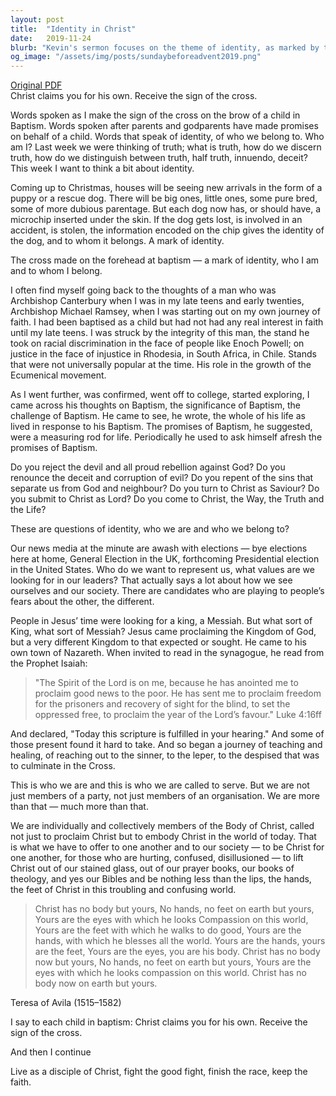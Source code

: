 ```yaml
---
layout: post
title:  "Identity in Christ"
date:   2019-11-24
blurb: "Kevin's sermon focuses on the theme of identity, as marked by the sign of the cross in baptism, and how it shapes our lives and responsibilities. He draws parallels between the identity given to us through Christ and the identity markers in our world, such as a dog's microchip. Kevin emphasizes the importance of embodying Christ in the world, serving others, and being Christ's hands, feet, and eyes on Earth, as inspired by Teresa of Avila."
og_image: "/assets/img/posts/sundaybeforeadvent2019.png"
---
```

[Original PDF](/assets/pdf/sundaybeforeadvent2019.pdf)    
Christ claims you for his own.
Receive the sign of the cross.

Words spoken as I make the sign of the cross on the brow of a child in Baptism. Words spoken after parents and godparents have made promises on behalf of a child. Words that speak of identity, of who we belong to. Who am I? Last week we were thinking of truth; what is truth, how do we discern truth, how do we distinguish between truth, half truth, innuendo, deceit? This week I want to think a bit about identity.

Coming up to Christmas, houses will be seeing new arrivals in the form of a puppy or a rescue dog. There will be big ones, little ones, some pure bred, some of more dubious parentage. But each dog now has, or should have, a microchip inserted under the skin. If the dog gets lost, is involved in an accident, is stolen, the information encoded on the chip gives the identity of the dog, and to whom it belongs. A mark of identity.

The cross made on the forehead at baptism — a mark of identity, who I am and to whom I belong.

I often find myself going back to the thoughts of a man who was Archbishop Canterbury when I was in my late teens and early twenties, Archbishop Michael Ramsey, when I was starting out on my own journey of faith. I had been baptised as a child but had not had any real interest in faith until my late teens. I was struck by the integrity of this man, the stand he took on racial discrimination in the face of people like Enoch Powell; on justice in the face of injustice in Rhodesia, in South Africa, in Chile. Stands that were not universally popular at the time. His role in the growth of the Ecumenical movement.

As I went further, was confirmed, went off to college, started exploring, I came across his thoughts on Baptism, the significance of Baptism, the challenge of Baptism. He came to see, he wrote, the whole of his life as lived in response to his Baptism. The promises of Baptism, he suggested, were a measuring rod for life. Periodically he used to ask himself afresh the promises of Baptism.

Do you reject the devil and all proud rebellion against God?
Do you renounce the deceit and corruption of evil?
Do you repent of the sins that separate us from God and neighbour?
Do you turn to Christ as Saviour?
Do you submit to Christ as Lord?
Do you come to Christ, the Way, the Truth and the Life?

These are questions of identity, who we are and who we belong to?

Our news media at the minute are awash with elections — bye elections here at home, General Election in the UK, forthcoming Presidential election in the United States. Who do we want to represent us, what values are we looking for in our leaders? That actually says a lot about how we see ourselves and our society. There are candidates who are playing to people’s fears about the other, the different.

People in Jesus’ time were looking for a king, a Messiah. But what sort of King, what sort of Messiah? Jesus came proclaiming the Kingdom of God, but a very different Kingdom to that expected or sought. He came to his own town of Nazareth. When invited to read in the synagogue, he read from the Prophet Isaiah:

> "The Spirit of the Lord is on me, because he has anointed me to proclaim good news to the poor. He has sent me to proclaim freedom for the prisoners and recovery of sight for the blind, to set the oppressed free, to proclaim the year of the Lord’s favour." Luke 4:16ff

And declared, "Today this scripture is fulfilled in your hearing." And some of those present found it hard to take. And so began a journey of teaching and healing, of reaching out to the sinner, to the leper, to the despised that was to culminate in the Cross.

This is who we are and this is who we are called to serve. But we are not just members of a party, not just members of an organisation. We are more than that — much more than that.

We are individually and collectively members of the Body of Christ, called not just to proclaim Christ but to embody Christ in the world of today. That is what we have to offer to one another and to our society — to be Christ for one another, for those who are hurting, confused, disillusioned — to lift Christ out of our stained glass, out of our prayer books, our books of theology, and yes our Bibles and be nothing less than the lips, the hands, the feet of Christ in this troubling and confusing world.

> Christ has no body but yours,
> No hands, no feet on earth but yours,
> Yours are the eyes with which he looks
> Compassion on this world,
> Yours are the feet with which he walks to do good,
> Yours are the hands, with which he blesses all the world.
> Yours are the hands, yours are the feet,
> Yours are the eyes, you are his body.
> Christ has no body now but yours,
> No hands, no feet on earth but yours,
> Yours are the eyes with which he looks
> compassion on this world.
> Christ has no body now on earth but yours.

Teresa of Avila (1515–1582)

I say to each child in baptism:
Christ claims you for his own.
Receive the sign of the cross.

And then I continue

Live as a disciple of Christ,
fight the good fight,
finish the race, keep the faith.
